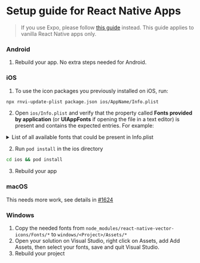 # Setup guide for React Native Apps

> If you use Expo, please follow [this guide](./SETUP-EXPO.md) instead. This guide applies to vanilla React Native apps only.

### Android

1. Rebuild your app. No extra steps needed for Android.

### iOS

1. To use the icon packages you previously installed on iOS, run:

```sh
npx rnvi-update-plist package.json ios/AppName/Info.plist
```

2. Open `ios/Info.plist` and verify that the property called **Fonts provided by application** (or **UIAppFonts** if opening the file in a text editor) is present and contains the expected entries. For example:

<details>
<summary>List of all available fonts that could be present in Info.plist</summary>

```xml
    <key>UIAppFonts</key>
    <array>
      <string>AntDesign.ttf</string>
      <string>Entypo.ttf</string>
      <string>EvilIcons.ttf</string>
      <string>Feather.ttf</string>
      <string>FontAwesome.ttf</string>
      <string>FontAwesome5_Brands.ttf</string>
      <string>FontAwesome5_Regular.ttf</string>
      <string>FontAwesome5_Solid.ttf</string>
      <string>FontAwesome6_Brands.ttf</string>
      <string>FontAwesome6_Regular.ttf</string>
      <string>FontAwesome6_Solid.ttf</string>
      <string>Fontisto.ttf</string>
      <string>Foundation.ttf</string>
      <string>Ionicons.ttf</string>
      <string>MaterialDesignIcons.ttf</string>
      <string>MaterialIcons.ttf</string>
      <string>Octicons.ttf</string>
      <string>SimpleLineIcons.ttf</string>
      <string>Zocial.ttf</string>
    </array>
```
</details>


2. Run `pod install` in the ios directory
```sh
cd ios && pod install
```

3. Rebuild your app

### macOS

This needs more work, see details in [#1624](https://github.com/oblador/react-native-vector-icons/issues/1624)

### Windows

1. Copy the needed fonts from `node_modules/react-native-vector-icons/Fonts/*` to `windows/<Project>/Assets/*`
2. Open your solution on Visual Studio, right click on Assets, add Add Assets, then select your fonts, save and quit Visual Studio.
3. Rebuild your project